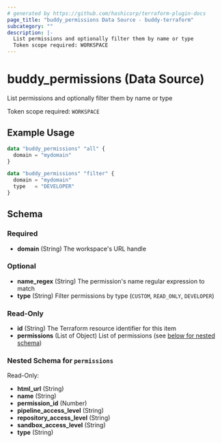 ```yaml
---
# generated by https://github.com/hashicorp/terraform-plugin-docs
page_title: "buddy_permissions Data Source - buddy-terraform"
subcategory: ""
description: |-
  List permissions and optionally filter them by name or type
  Token scope required: WORKSPACE
---
```


# buddy_permissions (Data Source)

List permissions and optionally filter them by name or type

Token scope required: `WORKSPACE`

## Example Usage

```terraform
data "buddy_permissions" "all" {
  domain = "mydomain"
}

data "buddy_permissions" "filter" {
  domain = "mydomain"
  type   = "DEVELOPER"
}
```

<!-- schema generated by tfplugindocs -->
## Schema

### Required

- **domain** (String) The workspace's URL handle

### Optional

- **name_regex** (String) The permission's name regular expression to match
- **type** (String) Filter permissions by type (`CUSTOM`, `READ_ONLY`, `DEVELOPER`)

### Read-Only

- **id** (String) The Terraform resource identifier for this item
- **permissions** (List of Object) List of permissions (see [below for nested schema](#nestedatt--permissions))

<a id="nestedatt--permissions"></a>
### Nested Schema for `permissions`

Read-Only:

- **html_url** (String)
- **name** (String)
- **permission_id** (Number)
- **pipeline_access_level** (String)
- **repository_access_level** (String)
- **sandbox_access_level** (String)
- **type** (String)


